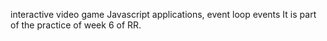 
interactive video game
Javascript applications, event loop events
It is part of the practice of week 6 of RR.